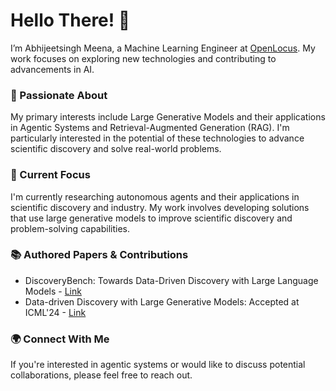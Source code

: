# Hello There! 🌟
I’m Abhijeetsingh Meena, a Machine Learning Engineer at [OpenLocus](https://openlocus.ai/). My work focuses on exploring new technologies and contributing to advancements in AI.

### 🚀 Passionate About
My primary interests include Large Generative Models and their applications in Agentic Systems and Retrieval-Augmented Generation (RAG). I'm particularly interested in the potential of these technologies to advance scientific discovery and solve real-world problems.

### 🔭 Current Focus
I'm currently researching autonomous agents and their applications in scientific discovery and industry. My work involves developing solutions that use large generative models to improve scientific discovery and problem-solving capabilities.

### 📚 Authored Papers & Contributions
- DiscoveryBench: Towards Data-Driven Discovery with Large Language Models - [Link](https://arxiv.org/abs/2407.01725v1)
- Data-driven Discovery with Large Generative Models: Accepted at ICML'24 - [Link](https://arxiv.org/abs/2402.13610)

### 🌍 Connect With Me
If you're interested in agentic systems or would like to discuss potential collaborations, please feel free to reach out.

